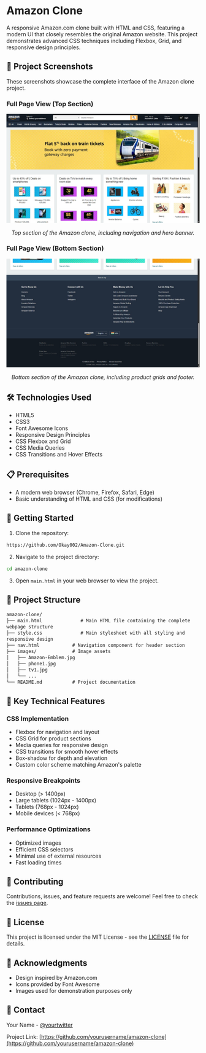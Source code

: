 # Amazon Clone

A responsive Amazon.com clone built with HTML and CSS, featuring a modern UI that closely resembles the original Amazon website. This project demonstrates advanced CSS techniques including Flexbox, Grid, and responsive design principles.

## 📸 Project Screenshots

These screenshots showcase the complete interface of the Amazon clone project.

### Full Page View (Top Section)
<div align="center">
  <img src="top.jpg" alt="Amazon Clone Top Section" width="800"/>
  <p><em>Top section of the Amazon clone, including navigation and hero banner.</em></p>
</div>

### Full Page View (Bottom Section)
<div align="center">
  <img src="bottom.jpg" alt="Amazon Clone Bottom Section" width="800"/>
  <p><em>Bottom section of the Amazon clone, including product grids and footer.</em></p>
</div>

## 🛠️ Technologies Used

- HTML5
- CSS3
- Font Awesome Icons
- Responsive Design Principles
- CSS Flexbox and Grid
- CSS Media Queries
- CSS Transitions and Hover Effects

## 📋 Prerequisites

- A modern web browser (Chrome, Firefox, Safari, Edge)
- Basic understanding of HTML and CSS (for modifications)

## 🚀 Getting Started

1. Clone the repository:
```bash
https://github.com/Okay002/Amazon-Clone.git
```

2. Navigate to the project directory:
```bash
cd amazon-clone
```

3. Open `main.html` in your web browser to view the project.

## 📁 Project Structure

```
amazon-clone/
├── main.html              # Main HTML file containing the complete webpage structure
├── style.css              # Main stylesheet with all styling and responsive design
├── nav.html            # Navigation component for header section
├── images/             # Image assets
│   ├── Amazon-Emblem.jpg
│   ├── phone1.jpg
│   ├── tv1.jpg
│   └── ...
└── README.md           # Project documentation
```

## 🎯 Key Technical Features

### CSS Implementation
- Flexbox for navigation and layout
- CSS Grid for product sections
- Media queries for responsive design
- CSS transitions for smooth hover effects
- Box-shadow for depth and elevation
- Custom color scheme matching Amazon's palette

### Responsive Breakpoints
- Desktop (> 1400px)
- Large tablets (1024px - 1400px)
- Tablets (768px - 1024px)
- Mobile devices (< 768px)

### Performance Optimizations
- Optimized images
- Efficient CSS selectors
- Minimal use of external resources
- Fast loading times

## 🤝 Contributing

Contributions, issues, and feature requests are welcome! Feel free to check the [issues page](https://github.com/yourusername/amazon-clone/issues).

## 📝 License

This project is licensed under the MIT License - see the [LICENSE](LICENSE) file for details.

## 👏 Acknowledgments

- Design inspired by Amazon.com
- Icons provided by Font Awesome
- Images used for demonstration purposes only

## 📧 Contact

Your Name - [@yourtwitter](https://twitter.com/yourtwitter)

Project Link: [https://github.com/yourusername/amazon-clone](https://github.com/yourusername/amazon-clone)
